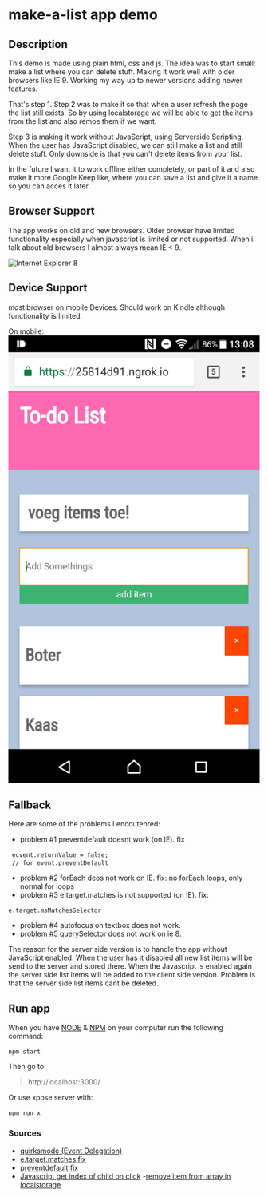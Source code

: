 # make-a-list app demo

## Description
This demo is made using plain html, css and js. The idea was to start small: make a list where you can delete stuff. Making it work well with older browsers like IE 9. Working my way up to newer versions adding newer features. 

That's step 1. Step 2 was to make it so that when a user refresh the page the list still exists. So by using localstorage we will be able to get the items from the list and also remoe them if we want.

Step 3 is making it work without JavaScript, using Serverside Scripting. When the user has JavaScript disabled, we can still make a list and still delete stuff. Only downside is that you can't delete items from your list.

In the future I want it to work offline either completely, or part of it and also make it more Google Keep like, where you can save a list and give it a name so you can acces it later.

## Browser Support
The app works on old and new browsers. Older browser have limited functionality especially when javascript is limited or not supported. When i talk about old browsers I almost always mean IE < 9.

![Internet Explorer 8](ie.png)

## Device Support
most browser on mobile Devices. Should work on Kindle although functionality is limited.

On mobile:
![android Chrome](images/mobile.jpg)

## Fallback
Here are some of the problems I encoutenred:
- problem #1 preventdefault doesnt work (on IE). 
fix
```
 ecvent.returnValue = false;
 // for event.preventDefault
```
- problem #2 forEach deos not work on IE. fix: no forEach loops, only normal for loops
- problem #3 e.target.matches is not supported (on IE). 
fix: 
```
e.target.msMatchesSelector 
```
- problem #4 autofocus on textbox does not work.
- problem #5 querySelector does not work on ie 8. 

The reason for the server side version is to handle the app without JavaScript enabled. When the user has it disabled all new list items will be send to the server and stored there. When the Javascript is enabled again the server side list items will be added to the client side version. Problem is that the server side list items cant be deleted. 

## Run app
When you have [NODE](https://nodejs.org/en/) & [NPM](https://www.npmjs.com/) on your computer run the following command:
```
npm start
```
Then go to 
> http://localhost:3000/

Or use xpose server with:
```
npm run x
```

### Sources
- [quirksmode (Event Delegation)](http://www.quirksmode.org/js/events_order.html)
- [e.target.matches fix](http://stackoverflow.com/questions/37304037/why-my-code-dont-working-in-ie11)
- [preventdefault fix](http://stackoverflow.com/questions/4479216/does-internet-explorer-supports-e-preventdefault)
- [Javascript get index of child on click](https://stackoverflow.com/questions/20818790/javascript-get-index-of-child-on-click)
-[remove item from array in localstorage](https://stackoverflow.com/questions/39725221/remove-an-item-from-an-array-inside-a-local-storage-object-with-javascripthttps://stackoverflow.com/questions/20818790/javascript-get-index-of-child-on-click)

